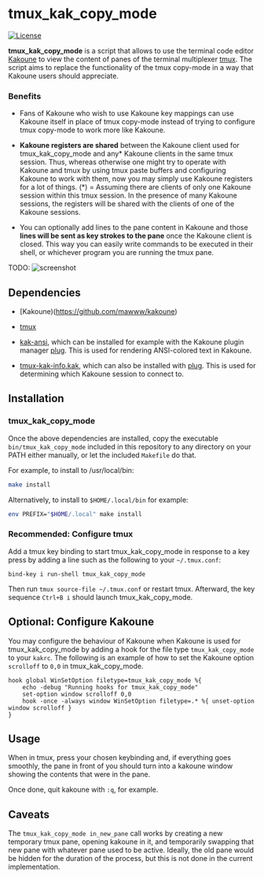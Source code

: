 # tmux_kak_copy_mode

[![License](https://img.shields.io/github/license/jbomanson/tmux_kak_copy_mode)](https://opensource.org/licenses/Apache-2.0)

**tmux_kak_copy_mode** is a script that allows to use the terminal code editor
[Kakoune](https://github.com/mawww/kakoune)
to view the content of panes
of the terminal multiplexer [tmux](https://github.com/tmux/tmux).
The script aims to replace the functionality of the tmux copy-mode
in a way that Kakoune users should appreciate.

### Benefits

- Fans of Kakoune who wish to use Kakoune key mappings can use
    Kakoune itself in place of tmux copy-mode instead of trying to
    configure tmux copy-mode to work more like Kakoune.

- **Kakoune registers are shared** between the Kakoune client used for
    tmux_kak_copy_mode and any* Kakoune clients in the same tmux
    session.
    Thus, whereas otherwise one might try to operate with Kakoune and tmux
    by using tmux paste buffers and configuring Kakoune to work with them,
    now you may simply use Kakoune registers for a lot of things.
    (*) = Assuming there are clients of only one Kakoune session within
    this tmux session.
    In the presence of many Kakoune sessions, the registers will be shared with
    the clients of one of the Kakoune sessions.

- You can optionally add lines to the pane content in Kakoune
    and those **lines will be sent as key strokes to the pane** once
    the Kakoune client is closed.
    This way you can easily write commands to be executed in their
    shell, or whichever program you are running the tmux pane.

TODO:
![screenshot](docs/screenshot.png)

## Dependencies

- [Kakoune)(https://github.com/mawww/kakoune)

- [tmux](https://github.com/tmux/tmux)

- [kak-ansi](https://github.com/eraserhd/kak-ansi),
  which can be installed for example with the Kakoune plugin manager
  [plug](https://github.com/andreyorst/plug.kak).
  This is used for rendering ANSI-colored text in Kakoune.

- [tmux-kak-info.kak](https://github.com/jbomanson/tmux-kak-info.kak),
  which can also be installed with
  [plug](https://github.com/andreyorst/plug.kak).
  This is used for determining which Kakoune session to connect to.

## Installation

### tmux_kak_copy_mode

Once the above dependencies are installed, copy the executable
`bin/tmux_kak_copy_mode` included in this repository to any directory on your
PATH either manually, or let the included `Makefile`
do that.

For example, to install to /usr/local/bin:
```sh
make install
```

Alternatively, to install to `$HOME/.local/bin` for example:
```sh
env PREFIX="$HOME/.local" make install
```

### Recommended: Configure tmux

Add a tmux key binding to start tmux_kak_copy_mode in response to a key press by
adding a line such as the following to your `~/.tmux.conf`:

```tmux
bind-key i run-shell tmux_kak_copy_mode
```

Then run `tmux source-file ~/.tmux.conf` or restart tmux.
Afterward, the key sequence `Ctrl+B i` should launch tmux_kak_copy_mode.

## Optional: Configure Kakoune

You may configure the behaviour of Kakoune when Kakoune is used for
tmux_kak_copy_mode by adding a hook for the file type `tmux_kak_copy_mode`
to your `kakrc`.
The following is an example of how to set the Kakoune option `scrolloff` to
`0,0` in tmux_kak_copy_mode.

```kak
hook global WinSetOption filetype=tmux_kak_copy_mode %{
    echo -debug "Running hooks for tmux_kak_copy_mode"
    set-option window scrolloff 0,0
    hook -once -always window WinSetOption filetype=.* %{ unset-option window scrolloff }
}
```

## Usage

When in tmux, press your chosen keybinding and, if everything goes smoothly,
the pane in front of you should turn into a kakoune window showing the contents
that were in the pane.

Once done, quit kakoune with `:q`, for example.

## Caveats

The `tmux_kak_copy_mode in_new_pane` call works by creating a new temporary tmux
pane, opening kakoune in it, and temporarily swapping that new pane with
whatever pane used to be active.
Ideally, the old pane would be hidden for the duration of the process, but this
is not done in the current implementation.
